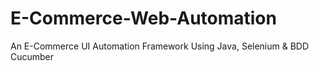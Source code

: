 # E-Commerce-Web-Automation
An E-Commerce UI Automation Framework Using Java, Selenium &amp; BDD Cucumber

